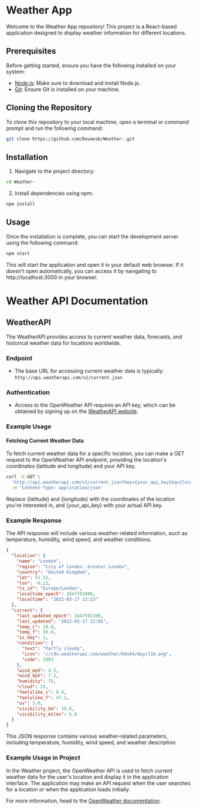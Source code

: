 # Weather App

Welcome to the Weather App repository! This project is a React-based application designed to display weather information for different locations.

## Prerequisites

Before getting started, ensure you have the following installed on your system:

- [Node.js](https://nodejs.org/): Make sure to download and install Node.js.
- [Git](https://git-scm.com/): Ensure Git is installed on your machine.

## Cloning the Repository

To clone this repository to your local machine, open a terminal or command prompt and run the following command:
```bash
git clone https://github.com/Douaesb/Weather-.git
```

## Installation
1. Navigate to the project directory:

```bash
cd Weather-
```

2. Install dependencies using npm:
```bash
npm install
```

## Usage
Once the installation is complete, you can start the development server using the following command:
```bash
npm start
```

This will start the application and open it in your default web browser. If it doesn't open automatically, you can access it by navigating to http://localhost:3000 in your browser.

# Weather API Documentation

## WeatherAPI

The WeatherAPI provides access to current weather data, forecasts, and historical weather data for locations worldwide.

### Endpoint

- The base URL for accessing current weather data is typically: `http://api.weatherapi.com/v1/current.json`

### Authentication

- Access to the OpenWeather API requires an API key, which can be obtained by signing up on the [WeatherAPI website](https://www.weatherapi.com/).

### Example Usage

#### Fetching Current Weather Data

To fetch current weather data for a specific location, you can make a GET request to the OpenWeather API endpoint, providing the location's coordinates (latitude and longitude) and your API key.

```bash
curl -X GET \
  'http://api.weatherapi.com/v1/current.json?key={your_api_key}&q={location}' \
  -H 'Content-Type: application/json'
```

Replace {latitude} and {longitude} with the coordinates of the location you're interested in, and {your_api_key} with your actual API key.

### Example Response
The API response will include various weather-related information, such as temperature, humidity, wind speed, and weather conditions.

```json
{
  "location": {
    "name": "London",
    "region": "City of London, Greater London",
    "country": "United Kingdom",
    "lat": 51.52,
    "lon": -0.11,
    "tz_id": "Europe/London",
    "localtime_epoch": 1647592006,
    "localtime": "2022-03-17 12:13"
  },
  "current": {
    "last_updated_epoch": 1647591300,
    "last_updated": "2022-03-17 12:01",
    "temp_c": 10.0,
    "temp_f": 50.0,
    "is_day": 1,
    "condition": {
      "text": "Partly cloudy",
      "icon": "//cdn.weatherapi.com/weather/64x64/day/116.png",
      "code": 1003
    },
    "wind_mph": 4.5,
    "wind_kph": 7.2,
    "humidity": 75,
    "cloud": 25,
    "feelslike_c": 8.4,
    "feelslike_f": 47.1,
    "uv": 3.0,
    "visibility_km": 10.0,
    "visibility_miles": 6.0
  }
}

```

This JSON response contains various weather-related parameters, including temperature, humidity, wind speed, and weather description.

### Example Usage in Project
In the Weather project, the OpenWeather API is used to fetch current weather data for the user's location and display it in the application interface. The application may make an API request when the user searches for a location or when the application loads initially.

For more information, head to the [OpenWeather documentation](https://www.weatherapi.com/docs/).